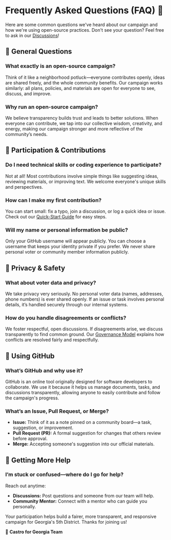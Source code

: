 # Frequently Asked Questions (FAQ) 🤔

Here are some common questions we've heard about our campaign and how we're using open-source practices. Don't see your question? Feel free to ask in our [Discussions](../../discussions)!

## 📌 General Questions

### **What exactly is an open-source campaign?**

Think of it like a neighborhood potluck—everyone contributes openly, ideas are shared freely, and the whole community benefits. Our campaign works similarly: all plans, policies, and materials are open for everyone to see, discuss, and improve.

### **Why run an open-source campaign?**

We believe transparency builds trust and leads to better solutions. When everyone can contribute, we tap into our collective wisdom, creativity, and energy, making our campaign stronger and more reflective of the community’s needs.

## 📌 Participation & Contributions

### **Do I need technical skills or coding experience to participate?**

Not at all! Most contributions involve simple things like suggesting ideas, reviewing materials, or improving text. We welcome everyone's unique skills and perspectives.

### **How can I make my first contribution?**

You can start small: fix a typo, join a discussion, or log a quick idea or issue. Check out our [Quick-Start Guide](../get-involved/quick-start-guide.md) for easy steps.

### **Will my name or personal information be public?**

Only your GitHub username will appear publicly. You can choose a username that keeps your identity private if you prefer. We never share personal voter or community member information publicly.

## 📌 Privacy & Safety

### **What about voter data and privacy?**

We take privacy very seriously. No personal voter data (names, addresses, phone numbers) is ever shared openly. If an issue or task involves personal details, it’s handled securely through our internal systems.

### **How do you handle disagreements or conflicts?**

We foster respectful, open discussions. If disagreements arise, we discuss transparently to find common ground. Our [Governance Model](./governance-model.md) explains how conflicts are resolved fairly and respectfully.

## 📌 Using GitHub

### **What’s GitHub and why use it?**

GitHub is an online tool originally designed for software developers to collaborate. We use it because it helps us manage documents, tasks, and discussions transparently, allowing anyone to easily contribute and follow the campaign's progress.

### **What’s an Issue, Pull Request, or Merge?**

* **Issue:** Think of it as a note pinned on a community board—a task, suggestion, or improvement.
* **Pull Request (PR):** A formal suggestion for changes that others review before approval.
* **Merge:** Accepting someone's suggestion into our official materials.

## 📌 Getting More Help

### **I’m stuck or confused—where do I go for help?**

Reach out anytime:

* **Discussions:** Post questions and someone from our team will help.
* **Community Mentor:** Connect with a mentor who can guide you personally.

Your participation helps build a fairer, more transparent, and responsive campaign for Georgia's 5th District. Thanks for joining us!

🌱 **Castro for Georgia Team**
